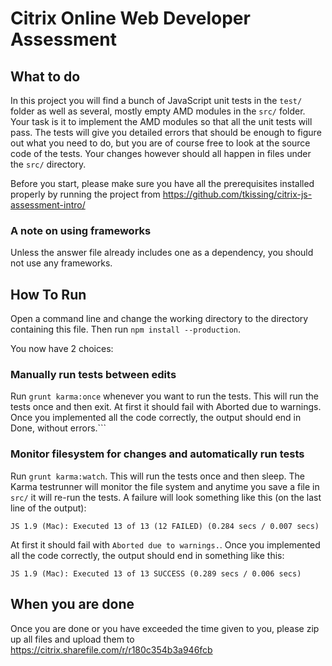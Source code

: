 # Citrix Online Web Developer Assessment

## What to do
In this project you will find a bunch of JavaScript unit tests in the ```test/``` folder as well as several, mostly empty AMD modules in the ```src/``` folder.
Your task is it to implement the AMD modules so that all the unit tests will pass.
The tests will give you detailed errors that should be enough to figure out what you need to do, but you are of course free to look at the source code of the tests.
Your changes however should all happen in files under the ```src/``` directory.

Before you start, please make sure you have all the prerequisites installed properly by running the project from https://github.com/tkissing/citrix-js-assessment-intro/

### A note on using frameworks
Unless the answer file already includes one as a dependency, you should not use any frameworks.


## How To Run
Open a command line and change the working directory to the directory containing this file. Then run ```npm install --production```.

You now have 2 choices:

### Manually run tests between edits
Run ```grunt karma:once``` whenever you want to run the tests. This will run the tests once and then exit.
At first it should fail with
    Aborted due to warnings.
Once you implemented all the code correctly, the output should end in
    Done, without errors.```

### Monitor filesystem for changes and automatically run tests
Run ```grunt karma:watch```. This will run the tests once and then sleep.
The Karma testrunner will monitor the file system and anytime you save a file in ```src/``` it will re-run the tests.
A failure will look something like this (on the last line of the output):

    JS 1.9 (Mac): Executed 13 of 13 (12 FAILED) (0.284 secs / 0.007 secs)

At first it should fail with ```Aborted due to warnings.```. Once you implemented all the code correctly,
the output should end in something like this:

    JS 1.9 (Mac): Executed 13 of 13 SUCCESS (0.289 secs / 0.006 secs)

## When you are done
Once you are done or you have exceeded the time given to you, please zip up all files and upload them to https://citrix.sharefile.com/r/r180c354b3a946fcb
